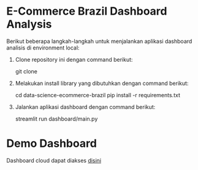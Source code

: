 # E-Commerce Brazil Dashboard Analysis

Berikut beberapa langkah-langkah untuk menjalankan aplikasi dashboard analisis di environment local:

1. Clone repository ini dengan command berikut:

    git clone

2. Melakukan install library yang dibutuhkan dengan command berikut:

    cd data-science-ecommerce-brazil
    pip install -r requirements.txt

3. Jalankan aplikasi dashboard dengan command berikut:

    streamlit run dashboard/main.py

# Demo Dashboard

Dashboard cloud dapat diakses [disini](https://e-commerce-brazil-analysis.streamlit.app/)
